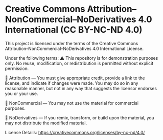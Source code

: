 # Creative Commons Attribution–NonCommercial–NoDerivatives 4.0 International (CC BY-NC-ND 4.0)

This project is licensed under the terms of the Creative Commons Attribution–NonCommercial–NoDerivatives 4.0 International License.

Under the following terms:
⚠️ This repository is for demonstration purposes only. No reuse, modification, or redistribution is permitted without explicit permission.

📌 Attribution — You must give appropriate credit, provide a link to the license, and indicate if changes were made. You may do so in any reasonable manner, but not in any way that suggests the licensor endorses you or your use.

🚫 NonCommercial — You may not use the material for commercial purposes.

🚫 NoDerivatives — If you remix, transform, or build upon the material, you may not distribute the modified material.

License Details: https://creativecommons.org/licenses/by-nc-nd/4.0/
